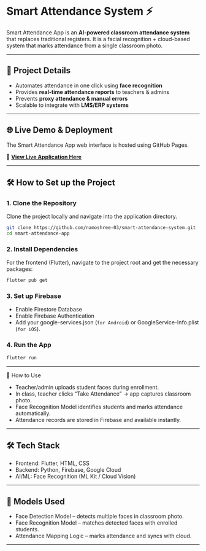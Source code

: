# Smart Attendance System ⚡

Smart Attendance App is an **AI-powered classroom attendance system** that replaces traditional registers. It is a facial recognition + cloud-based system that marks attendance from a single classroom photo.

---

## 📂 Project Details 

- Automates attendance in one click using **face recognition**
- Provides **real-time attendance reports** to teachers & admins
- Prevents **proxy attendance & manual errors**
- Scalable to integrate with **LMS/ERP systems**

---

## 🌐 Live Demo & Deployment

The Smart Attendance App web interface is hosted using GitHub Pages.

**🔗 [View Live Application Here](https://namoshree-03.github.io/smart-attendance-system/)**

---

## 🛠️ How to Set up the Project

### 1. Clone the Repository

Clone the project locally and navigate into the application directory.

```bash
git clone https://github.com/namoshree-03/smart-attendance-system.git
cd smart-attendance-app
```

### 2. Install Dependencies

For the frontend (Flutter), navigate to the project root and get the necessary packages:

```bash
flutter pub get
```
### 3. Set up Firebase

- Enable Firestore Database
- Enable Firebase Authentication
- Add your google-services.json (`for Android`) or GoogleService-Info.plist (`for iOS`).
### 4. Run the App
```bash
flutter run
```
---

🚀 How to Use

- Teacher/admin uploads student faces during enrollment.
- In class, teacher clicks “Take Attendance” → app captures classroom photo.
- Face Recognition Model identifies students and marks attendance automatically.
- Attendance records are stored in Firebase and available instantly.

---

## 🛠 Tech Stack

- Frontend: Flutter, HTML, CSS
- Backend: Python, Firebase, Google Cloud
- AI/ML: Face Recognition (ML Kit / Cloud Vision)

---

## 🤖 Models Used

- Face Detection Model – detects multiple faces in classroom photo.
- Face Recognition Model – matches detected faces with enrolled students.
- Attendance Mapping Logic – marks attendance and syncs with cloud.

---





